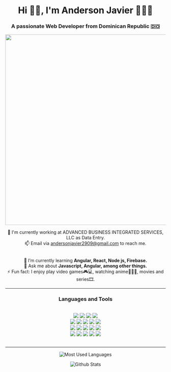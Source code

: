 <h1 align="center">Hi 👋🏽, I'm Anderson Javier 👨🏽‍💻</h1>
<h3 align="center">A passionate Web Developer from Dominican Republic 🇩🇴</h3>

<div align="center">
  
  <img src="https://www.tuni.fi/sites/default/files/styles/base_landscape_lg/public/media/image/JOP_Smart_fullstack_1440_koulutuskortti_0.png?itok=6VtcQKzF" width="600px"/>
  
  🎎 I'm currently working at ADVANCED BUSINESS INTEGRATED SERVICES, LLC as Data Entry.<br>
  📫 Email via <a href="mailto:andersonjavier2909@gmail.com">andersonjavier2909@gmail.com</a> to reach me. <br><br>
  
  🌱 I’m currently learning <b> Angular, React, Node js, Firebase.</b> <br>
  💬 Ask me about <b> Javascript, Angular, among other things. </b> <br>
  ⚡ Fun fact: I enjoy play video games🎮💻, watching anime🦊🍜🍥, movies and series🎞.
</div>

<hr/>

<h3 align="center">Languages and Tools</h3> <br>

<div align="center">
  <img src = "https://img.shields.io/badge/javascript-%23323330.svg?style=for-the-badge&logo=javascript&logoColor=%23F7DF1E">
  <img src = "https://img.shields.io/badge/html5-%23E34F26.svg?style=for-the-badge&logo=html5&logoColor=white">
  <img src = "https://img.shields.io/badge/css3-%231572B6.svg?style=for-the-badge&logo=css3&logoColor=white">
  <img src="https://img.shields.io/badge/c%23-5C2D91.svg?style=for-the-badge&logo=c-sharp&logoColor=white">
</div>

<div align="center">
  <img src = "https://img.shields.io/badge/SASS-hotpink.svg?style=for-the-badge&logo=SASS&logoColor=white">
  <img src="https://img.shields.io/badge/bootstrap-%23563D7C.svg?style=for-the-badge&logo=bootstrap&logoColor=white">
  <img src = "https://img.shields.io/badge/jquery-%23323330.svg?style=for-the-badge&logo=jquery&logoColor=blue">
  <img src = "https://img.shields.io/badge/angular-%23DD0031.svg?style=for-the-badge&logo=angular&logoColor=white">
  <img src = "https://img.shields.io/badge/react-%2320232a.svg?style=for-the-badge&logo=react&logoColor=%2361DAFB">
  
</div>

<div align="center">
  <img src="https://img.shields.io/badge/node.js-6DA55F?style=for-the-badge&logo=node.js&logoColor=white">
   <img src="https://img.shields.io/badge/express.js-%23404d59.svg?style=for-the-badge&logo=express&logoColor=%2361DAFB">
  <img src="https://img.shields.io/badge/firebase-%23039BE5.svg?style=for-the-badge&logo=firebase">
  <img src="https://img.shields.io/badge/Microsoft%20SQL%20Sever-CC2927?style=for-the-badge&logo=microsoft%20sql%20server&logoColor=white">
  <img src="https://img.shields.io/badge/mysql-%2300f.svg?style=for-the-badge&logo=mysql&logoColor=white">
</div>

<div align="center">
  <img src="https://img.shields.io/badge/Visual%20Studio%20Code-0078d7.svg?style=for-the-badge&logo=visual-studio-code&logoColor=white">
  <img src="https://img.shields.io/badge/Visual%20Studio-5C2D91.svg?style=for-the-badge&logo=visual-studio&logoColor=white">
  <img src="https://img.shields.io/badge/git-%23F05033.svg?style=for-the-badge&logo=git&logoColor=white">
  <img src="https://img.shields.io/badge/github-%23121011.svg?style=for-the-badge&logo=github&logoColor=white">
  <img src="https://img.shields.io/badge/PayPal-00457C?style=for-the-badge&logo=paypal&logoColor=white">
</div>

<br>
<hr/>



<div align="center">
  <p>
    <img src="https://github-readme-stats.vercel.app/api/top-langs/?username=javierpro29&theme=tokyonight&layout=compact" alt="Most Used Languages" />
  </p>
  

  <p>
    <img src="https://github-readme-stats.vercel.app/api?username=javierpro29&show_icons=true&theme=tokyonight" alt="Github Stats" />
  </p>
</div>


